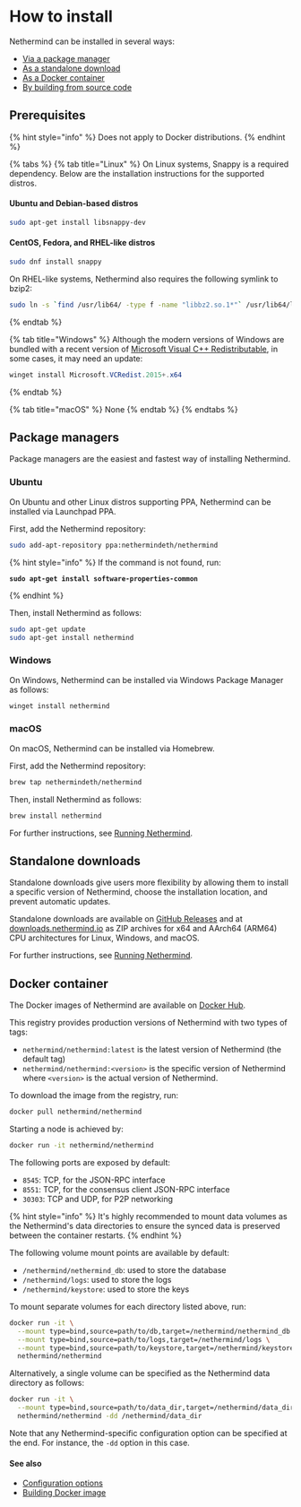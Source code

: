 # How to install

Nethermind can be installed in several ways:

* [Via a package manager](download-sources.md#package-managers)
* [As a standalone download](download-sources.md#standalone-downloads)
* [As a Docker container](download-sources.md#docker-container)
* [By building from source code](../for-developers/building-nethermind.md)

## Prerequisites

{% hint style="info" %}
Does not apply to Docker distributions.
{% endhint %}

{% tabs %}
{% tab title="Linux" %}
On Linux systems, Snappy is a required dependency. Below are the installation instructions for the supported distros.

#### Ubuntu and Debian-based distros

```bash
sudo apt-get install libsnappy-dev
```

#### CentOS, Fedora, and RHEL-like distros

```bash
sudo dnf install snappy
```

On RHEL-like systems, Nethermind also requires the following symlink to bzip2:

```bash
sudo ln -s `find /usr/lib64/ -type f -name "libbz2.so.1*"` /usr/lib64/libbz2.so.1.0
```
{% endtab %}

{% tab title="Windows" %}
Although the modern versions of Windows are bundled with a recent version of [Microsoft Visual C++ Redistributable](https://aka.ms/vcredist), in some cases, it may need an update:

```powershell
winget install Microsoft.VCRedist.2015+.x64
```
{% endtab %}

{% tab title="macOS" %}
None
{% endtab %}
{% endtabs %}

## Package managers

Package managers are the easiest and fastest way of installing Nethermind.

### Ubuntu

On Ubuntu and other Linux distros supporting PPA, Nethermind can be installed via Launchpad PPA.

First, add the Nethermind repository:

```bash
sudo add-apt-repository ppa:nethermindeth/nethermind
```

{% hint style="info" %}
If the command is not found, run:

<pre class="language-bash"><code class="lang-bash"><strong>sudo apt-get install software-properties-common
</strong></code></pre>
{% endhint %}

Then, install Nethermind as follows:

```bash
sudo apt-get update
sudo apt-get install nethermind
```

### Windows

On Windows, Nethermind can be installed via Windows Package Manager as follows:

```powershell
winget install nethermind
```

### macOS

On macOS, Nethermind can be installed via Homebrew.

First, add the Nethermind repository:

```sh
brew tap nethermindeth/nethermind
```

Then, install Nethermind as follows:

```bash
brew install nethermind
```

For further instructions, see [Running Nethermind](../ethereum-client/running-nethermind/running-the-client.md).

## Standalone downloads

Standalone downloads give users more flexibility by allowing them to install a specific version of Nethermind, choose the installation location, and prevent automatic updates.

Standalone downloads are available on [GitHub Releases](https://github.com/NethermindEth/nethermind/releases) and at [downloads.nethermind.io](https://downloads.nethermind.io) as ZIP archives for x64 and AArch64 (ARM64) CPU architectures for Linux, Windows, and macOS.

For further instructions, see [Running Nethermind](../ethereum-client/running-nethermind/running-the-client.md).

## Docker container

The Docker images of Nethermind are available on [Docker Hub](https://hub.docker.com/r/nethermind/nethermind).

This registry provides production versions of Nethermind with two types of tags:

* `nethermind/nethermind:latest` is the latest version of Nethermind (the default tag)
* `nethermind/nethermind:<version>` is the specific version of Nethermind where `<version>` is the actual version of Nethermind.

To download the image from the registry, run:

```bash
docker pull nethermind/nethermind
```

Starting a node is achieved by:

```bash
docker run -it nethermind/nethermind
```

The following ports are exposed by default:

* `8545`: TCP, for the JSON-RPC interface
* `8551`: TCP, for the consensus client JSON-RPC interface
* `30303`: TCP and UDP, for P2P networking&#x20;

{% hint style="info" %}
It's highly recommended to mount data volumes as the Nethermind's data directories to ensure the synced data is preserved between the container restarts.
{% endhint %}

The following volume mount points are available by default:

* `/nethermind/nethermind_db`: used to store the database
* `/nethermind/logs`: used to store the logs
* `/nethermind/keystore`: used to store the keys

To mount separate volumes for each directory listed above, run:

```bash
docker run -it \
  --mount type=bind,source=path/to/db,target=/nethermind/nethermind_db \
  --mount type=bind,source=path/to/logs,target=/nethermind/logs \
  --mount type=bind,source=path/to/keystore,target=/nethermind/keystore \
  nethermind/nethermind
```

Alternatively, a single volume can be specified as the Nethermind data directory as follows:

```bash
docker run -it \
  --mount type=bind,source=path/to/data_dir,target=/nethermind/data_dir \
  nethermind/nethermind -dd /nethermind/data_dir
```

Note that any Nethermind-specific configuration option can be specified at the end. For instance, the `-dd` option in this case.

#### See also

* [Configuration options](../ethereum-client/configuration/)
* [Building Docker image](../for-developers/building-nethermind.md#bulding-docker-image)

